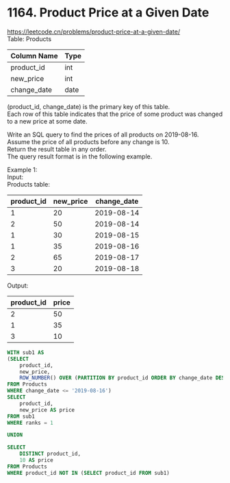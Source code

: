 # 1164. Product Price at a Given Date
https://leetcode.cn/problems/product-price-at-a-given-date/  
Table: Products

| Column Name   | Type    |
|---------------|---------|
| product_id    | int     |
| new_price     | int     |
| change_date   | date    |

(product_id, change_date) is the primary key of this table.   
Each row of this table indicates that the price of some product was changed to a new price at some date.
 
Write an SQL query to find the prices of all products on 2019-08-16. Assume the price of all products before any change is 10.   
Return the result table in any order.   
The query result format is in the following example.   
 
Example 1:   
Input:    
Products table:   

| product_id | new_price | change_date |
|---------------|---------|---------|
| 1          | 20        | 2019-08-14  |
| 2          | 50        | 2019-08-14  |
| 1          | 30        | 2019-08-15  |
| 1          | 35        | 2019-08-16  |
| 2          | 65        | 2019-08-17  |
| 3          | 20        | 2019-08-18  |

Output: 

| product_id | price |
|---------------|---------|
| 2          | 50    |
| 1          | 35    |
| 3          | 10    |

``` sql
WITH sub1 AS
(SELECT
    product_id,
    new_price,
    ROW_NUMBER() OVER (PARTITION BY product_id ORDER BY change_date DESC) AS ranks
FROM Products
WHERE change_date <= '2019-08-16')
SELECT 
    product_id,
    new_price AS price
FROM sub1
WHERE ranks = 1

UNION

SELECT
    DISTINCT product_id,
    10 AS price
FROM Products
WHERE product_id NOT IN (SELECT product_id FROM sub1)
```
